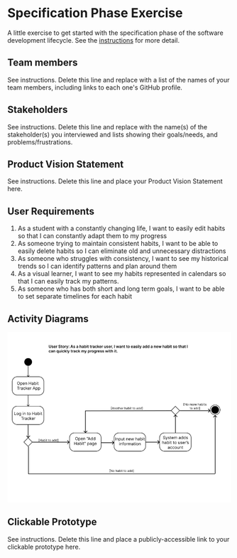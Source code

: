 # Specification Phase Exercise

A little exercise to get started with the specification phase of the software development lifecycle. See the [instructions](instructions.md) for more detail.

## Team members

See instructions. Delete this line and replace with a list of the names of your team members, including links to each one's GitHub profile.

## Stakeholders

See instructions. Delete this line and replace with the name(s) of the stakeholder(s) you interviewed and lists showing their goals/needs, and problems/frustrations.

## Product Vision Statement

See instructions. Delete this line and place your Product Vision Statement here.

## User Requirements

1. As a student with a constantly changing life, I want to easily edit habits so that I can constantly adapt them to my progress 
2. As someone trying to maintain consistent habits, I want to be able to easily delete habits so I can eliminate old and unnecessary distractions
3. As someone who struggles with consistency, I want to see my historical trends so I can identify patterns and plan around them
4. As a visual learner, I want to see my habits represented in calendars so that I can easily track my patterns.
5. As someone who has both short and long term goals, I want to be able to set separate timelines for each habit

## Activity Diagrams

![UML diagram for adding a habit](add_habit_UML.png)

## Clickable Prototype

See instructions. Delete this line and place a publicly-accessible link to your clickable prototype here.
